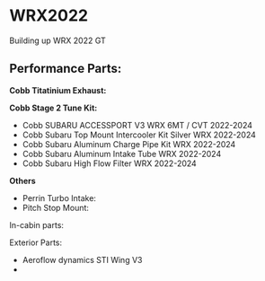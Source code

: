 # WRX2022
Building up WRX 2022 GT

## Performance Parts:

**Cobb Titatinium Exhaust:**

**Cobb Stage 2 Tune Kit:**
- Cobb SUBARU ACCESSPORT V3 WRX 6MT / CVT 2022-2024
- Cobb Subaru Top Mount Intercooler Kit Silver WRX 2022-2024
- Cobb Subaru Aluminum Charge Pipe Kit WRX 2022-2024
- Cobb Subaru Aluminum Intake Tube WRX 2022-2024
- Cobb Subaru High Flow Filter WRX 2022-2024

**Others**
- Perrin Turbo Intake:
- Pitch Stop Mount:

In-cabin parts:

Exterior Parts:
- Aeroflow dynamics STI Wing V3
- 
